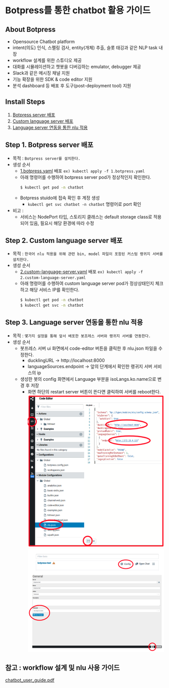 # Botpress를 통한 chatbot 활용 가이드


## About Botpress
* Opensource Chatbot platform
* intent(의도) 인식, 스펠링 검사, entity(개체) 추출, 슬롯 태깅과 같은 NLP task 내장
* workflow 설계를 위한 스튜디오 제공
* 대화를 시뮬레이션하고 챗봇을 디버깅하는 emulator, debugger 제공
* Slack과 같은 메시징 채널 지원
* 기능 확장을 위한 SDK & code editor 지원   
* 분석 dashboard 등 배포 후 도구(post-deployment tool) 지원


## Install Steps
1. [Botpress server 배포](https://github.com/tmax-cloud/install-chatbot#step-1-botpress-server-%EB%B0%B0%ED%8F%AC)
2. [Custom language server 배포](https://github.com/tmax-cloud/install-chatbot#step-2-custom-language-server-%EB%B0%B0%ED%8F%AC)
3. [Language server 연동을 통한 nlu 적용](https://github.com/tmax-cloud/install-chatbot#step-3-language-server-%EC%97%B0%EB%8F%99%EC%9D%84-%ED%86%B5%ED%95%9C-nlu-%EC%A0%81%EC%9A%A9)

## Step 1. Botpress server 배포
* 목적 : `Botpress server를 설치한다.`
* 생성 순서 
    * [1.botpress.yaml](./1.botpress.yaml) 배포 `ex) kubectl apply -f 1.botpress.yaml`
    * 아래 명령어를 수행하여 botpress server pod가 정상적인지 확인한다.
        ```bash
        $ kubectl get pod -n chatbot
        ```
    * Botpress stuido에 접속 확인 후 계정 생성
        * `kubectl get svc chatbot -n chatbot` 명령어로 port 확인        
* 비고 : 
    * 서비스는 NodePort 타입, 스토리지 클래스는 default storage class로 적용되어 있음, 필요시 해당 환경에 따라 수정

## Step 2. Custom language server 배포
* 목적 : `한국어 nlu 적용을 위해 관련 bin, model 파일이 포함된 커스텀 랭귀지 서버를 설치한다.`
* 생성 순서 
    * [2.custom-language-server.yaml](./2.custom-language-server.yaml) 배포 `ex) kubectl apply -f 2.custom-language-server.yaml`
    * 아래 명령어를 수행하여 custom language server pod가 정상상태인지 체크하고 해당 서비스 IP를 확인한다.
        ```bash
        $ kubectl get pod -n chatbot
        $ kubectl get svc -n chatbot
        ```

## Step 3. Language server 연동을 통한 nlu 적용
* 목적 : `몇가지 설정을 통해 앞서 배포한 봇프레스 서버와 랭귀지 서버를 연동한다.`
* 생성 순서 
    * 봇프레스 서버 ui 화면에서 code-editor 버튼을 클릭한 후 nlu.json 파일을 수정한다.
        * ducklingURL -> http://localhost:8000
        * languageSources.endpoint -> 앞의 단계에서 확인한 랭귀지 서버 서비스의 ip       
    * 생성한 봇의 config 화면에서 Language 부분을 isoLangs.ko.name으로 변경 후 저장
        * 화면 하단의 restart server 버튼이 뜬다면 클릭하여 서버를 reboot한다.
    ![1.URL.png](./img/1.URL.png)     
    ![2.language.png](./img/2.language.png)  

## 참고 : workflow 설계 및 nlu 사용 가이드
[chatbot_user_guide.pdf](./chatbot_user_guide.pdf) 